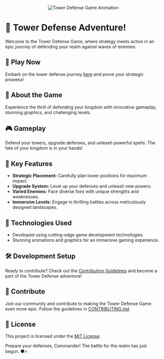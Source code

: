 <p align="center">
  <img src="https://media.giphy.com/media/3oEjI6SIIHBdRxXI40/giphy.gif" alt="Tower Defense Game Animation">
</p>

# 🏰 Tower Defense Adventure!

Welcome to the Tower Defense Game, where strategy meets action in an epic journey of defending your realm against waves of enemies.

## 🚀 Play Now

Embark on the tower defense journey [here](https://aryan0-1maurya.github.io/towerdefenseGame/) and prove your strategic prowess!

## 🏹 About the Game

Experience the thrill of defending your kingdom with innovative gameplay, stunning graphics, and challenging levels.

## 🎮 Gameplay

Defend your towers, upgrade defenses, and unleash powerful spells. The fate of your kingdom is in your hands!

## 🌟 Key Features

- **Strategic Placement:** Carefully plan tower positions for maximum impact.
- **Upgrade System:** Level up your defenses and unleash new powers.
- **Varied Enemies:** Face diverse foes with unique strengths and weaknesses.
- **Immersive Levels:** Engage in thrilling battles across meticulously designed landscapes.

## 🚀 Technologies Used

- Developed using cutting-edge game development technologies.
- Stunning animations and graphics for an immersive gaming experience.

## 🛠️ Development Setup

Ready to contribute? Check out the [Contribution Guidelines](CONTRIBUTING.md) and become a part of the Tower Defense adventure!

## 🤝 Contribute

Join our community and contribute to making the Tower Defense Game even more epic. Follow the guidelines in [CONTRIBUTING.md](CONTRIBUTING.md).

## 📜 License

This project is licensed under the [MIT License](LICENSE).

Prepare your defenses, Commander! The battle for the realm has just begun. 🛡️🔥
